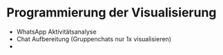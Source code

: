 # Programmierung der Visualisierung

* WhatsApp Aktivitätsanalyse
* Chat Aufbereitung (Gruppenchats nur 1x visualisieren)
* 
